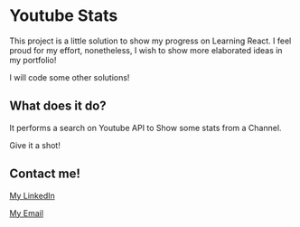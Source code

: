 # Youtube Stats

This project is a little solution to show my progress on Learning React.
I feel proud for my effort, nonetheless, I wish to show more elaborated ideas in my portfolio!

I will code some other solutions! 

## What does it do?
It performs a search on Youtube API to Show some stats from a Channel. 

Give it a shot!

## Contact me!
[My LinkedIn](https://www.linkedin.com/in/devsergioraar/)

[My Email](mailto:sramirezartavia@gmail.com)